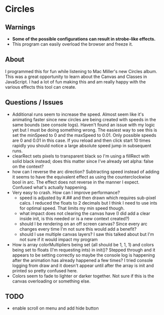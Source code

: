 # Circles

## Warnings
- **Some of the possible configurations can result in strobe-like effects.**
- This program can easily overload the browser and freeze it.

## About
I programmed this for fun while listening to Mac Miller's new Circles album. This was a great opportunity to learn about the Canvas and Classes in JavaScript. I had a lot of fun making this and am really happy with the various effects this tool can create. 

## Questions / Issues
- Additional runs seem to increase the speed. Almost seem like it's animating faster since new circles are being created with speeds in the same bounds (see console logs). Haven't found an issue with my logic yet but I must be doing something wrong. The easiest way to see this is set the minSpeed to 0 and the maxSpeed to 0.01. Only possible speeds are 0 and 0.01 in this case. If you reload and then click start 10 times rapidly you should notice a large absolute speed jump in subsequent runs.
- clearRect sets pixels to transparent black so I'm using a fillRect with solid black instead; does this matter since I've already set alpha: false on the context?
- how can I reverse the arc direction? Subtracting speed instead of adding it seems to have the equivalent effect as using the counterclockwise bool in arc. The effect does not reverse in the manner I expect. Confused what's actually happening.
- Very easy to crash. How can I improve performance?
    - speed is adjusted by #.## and then drawn which requires sub-pixel calcs. I reduced the floats to 2 decimals but I think I need to use ints for optimal speed. That limits my min speed though. 
    - what impact does not clearing the canvas have (I did add a clear inside init, is this needed or is a new context created?)
    - should I be rendering on an off screen canvas? Since every arc changes every time I'm not sure this would add a benefit?
    - should I use multiple canvas layers? I saw this talked about but I'm not sure if it would impact my program
- How is array colorMultipliers being set (all should be 1, 1, 1) and colors being set to floats (I'm requesting ints) in init()? Stepped through and it appears to be setting correctly so maybe the console log is happening after the animation has already happened a few times? I tried console logging from draw and it doesn't appear until after the array is init and printed so pretty confused here.
- Colors seem to fade to lighter or darker together. Not sure if this is the canvas overloading or something else.

## TODO
- enable scroll on menu and add hide button



